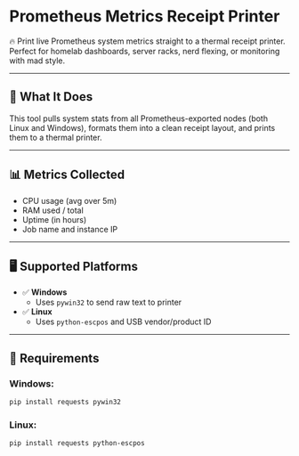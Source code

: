 # Prometheus Metrics Receipt Printer

🔥 Print live Prometheus system metrics straight to a thermal receipt printer.  
Perfect for homelab dashboards, server racks, nerd flexing, or monitoring with mad style.

---

## 🧠 What It Does

This tool pulls system stats from all Prometheus-exported nodes (both Linux and Windows),
formats them into a clean receipt layout, and prints them to a thermal printer.

---

## 📊 Metrics Collected

- CPU usage (avg over 5m)
- RAM used / total
- Uptime (in hours)
- Job name and instance IP

---

## 🖥 Supported Platforms

- ✅ **Windows**
  - Uses `pywin32` to send raw text to printer
- ✅ **Linux**
  - Uses `python-escpos` and USB vendor/product ID

---

## 🧰 Requirements

### Windows:
```bash
pip install requests pywin32
```
### Linux:
```bash
pip install requests python-escpos
```
